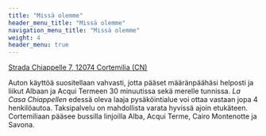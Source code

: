 ```yaml
---
title: "Missä olemme"
header_menu_title: "Missä olemme"
navigation_menu_title: "Missä olemme"
weight: 4
header_menu: true
---
```


[Strada Chiappelle 7, 12074 Cortemilia (CN)](https://maps.app.goo.gl/ADYpLAMaAKRwv8eN7)

Auton käyttöä suositellaan vahvasti, jotta pääset määränpäähäsi helposti ja liikut Albaan ja Acqui Termeen 30 minuutissa sekä merelle tunnissa. *La Casa Chiappellen* edessä oleva laaja pysäköintialue voi ottaa vastaan jopa 4 henkilöautoa. Taksipalvelu on mahdollista varata hyvissä ajoin etukäteen. Cortemiliaan pääsee bussilla linjoilla Alba, Acqui Terme, Cairo Montenotte ja Savona.